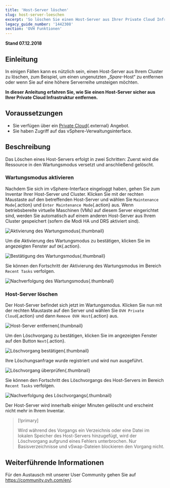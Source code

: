 ```yaml
---
title: 'Host-Server löschen'
slug: host-server-loeschen
excerpt: 'So löschen Sie einen Host-Server aus Ihrer Private Cloud Infrastruktur'
legacy_guide_number: '1442308'
section: 'OVH Funktionen'
---
```


**Stand 07.12.2018**

## Einleitung

In einigen Fällen kann es nützlich sein, einen Host-Server aus Ihrem Cluster zu löschen, zum Beispiel, um einen ungenutzten „_Spare_-Host“ zu entfernen oder wenn Sie auf eine höhere Serverreihe umsteigen möchten.

**In dieser Anleitung erfahren Sie, wie Sie einen Host-Server sicher aus Ihrer Private Cloud Infrastruktur entfernen.**

## Voraussetzungen

* Sie verfügen über ein [Private Cloud](https://www.ovh.de/private-cloud/){.external} Angebot.
* Sie haben Zugriff auf das vSphere-Verwaltungsinterface.


## Beschreibung

Das Löschen eines Host-Servers erfolgt in zwei Schritten: Zuerst wird die Ressource in den Wartungsmodus versetzt und anschließend gelöscht.

### Wartungsmodus aktivieren

Nachdem Sie sich im vSphere-Interface eingeloggt haben, gehen Sie zum Inventar Ihrer Host-Server und Cluster. Klicken Sie mit der rechten Maustaste auf den betreffenden Host-Server und wählen Sie `Maintenance Mode`{.action} und `Enter Maintenance Mode`{.action} aus. Wenn betriebsbereite virtuelle Maschinen (VMs) auf diesem Server eingerichtet sind, werden Sie automatisch auf einem anderen Host-Server aus Ihrem Cluster gespeichert (sofern die Modi HA und DRS aktiviert sind).

![Aktivierung des Wartungsmodus](images/hostmaintenancemode.png){.thumbnail}

Um die Aktivierung des Wartungsmodus zu bestätigen, klicken Sie im angezeigten Fenster auf `OK`{.action}.

![Bestätigung des Wartungsmodus](images/confirmmaintenanceMode.png){.thumbnail}


Sie können den Fortschritt der Aktivierung des Wartungsmodus im Bereich `Recent Tasks` verfolgen.

![Nachverfolgung des Wartungsmodus](images/taskmaintenancemode.png){.thumbnail}


### Host-Server löschen

Der Host-Server befindet sich jetzt im Wartungsmodus. Klicken Sie nun mit der rechten Maustaste auf den Server und wählen Sie `OVH Private Cloud`{.action} und dann `Remove OVH Host`{.action} aus.

![Host-Server entfernen](images/removeovhhost_01.png){.thumbnail}

Um den Löschvorgang zu bestätigen, klicken Sie im angezeigten Fenster auf den Button `Next`{.action}.

![Löschvorgang bestätigen](images/removeovhhost_02.png){.thumbnail}

Ihre Löschungsanfrage wurde registriert und wird nun ausgeführt.

![Löschvorgang überprüfen](images/removeovhhost_03.png){.thumbnail}

Sie können den Fortschritt des Löschvorgangs des Host-Servers im Bereich `Recent Tasks` verfolgen.

![Nachverfolgung des Löschvorgangs](images/taskremovehost.png){.thumbnail}

Der Host-Server wird innerhalb einiger Minuten gelöscht und erscheint nicht mehr in Ihrem Inventar. 

> [!primary]
>
> Wird während des Vorgangs ein Verzeichnis oder eine Datei im lokalen Speicher des Host-Servers hinzugefügt, wird der Löschvorgang aufgrund eines Fehlers unterbrochen. Nur Basisverzeichnisse und vSwap-Dateien blockieren den Vorgang nicht.
> 


## Weiterführende Informationen

Für den Austausch mit unserer User Community gehen Sie auf <https://community.ovh.com/en/>.